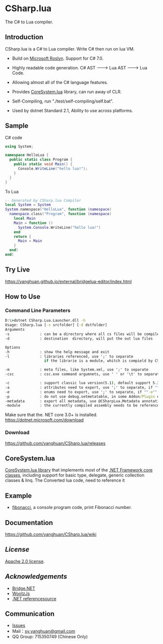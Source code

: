 # CSharp.lua
The C# to Lua compiler.

## Introduction
CSharp.lua is a C# to Lua compiler. Write C# then run on lua VM.
* Build on [Microsoft Roslyn](https://github.com/dotnet/roslyn). Support for C# 7.0.

* Highly readable code generation. C# AST ---> Lua AST ---> Lua Code.

* Allowing almost all of the C# language features.

* Provides [CoreSystem.lua](https://github.com/yanghuan/CSharp.lua/tree/master/CSharp.lua/CoreSystem.Lua/CoreSystem) library, can run away of CLR.

* Self-Compiling, run "./test/self-compiling/self.bat".

* Used by dotnet Standard 2.1, Ability to use across platforms.

## Sample
C# code
```csharp
using System;

namespace HelloLua {
  public static class Program {
    public static void Main() {
      Console.WriteLine("hello lua!");
    }
  }
}
```
To Lua
```lua
-- Generated by CSharp.lua Compiler
local System = System
System.namespace("HelloLua", function (namespace) 
  namespace.class("Program", function (namespace) 
    local Main
    Main = function () 
      System.Console.WriteLine("hello lua!")
    end
    return {
      Main = Main
    }
  end)
end)
```

## Try Live
https://yanghuan.github.io/external/bridgelua-editor/index.html

## How to Use 
### Command Line Parameters
```cmd
D:\>dotnet CSharp.Lua.Launcher.dll -h
Usage: CSharp.lua [-s srcfolder] [-d dstfolder]
Arguments
-s              : can be a directory where all cs files will be compiled, or a list of files, using ';' or ',' to separate
-d              : destination  directory, will put the out lua files

Options
-h              : show the help message and exit
-l              : libraries referenced, use ';' to separate
                  if the librarie is a module, whitch is compield by CSharp.lua with -module arguemnt, the last character needs to be '!' in order to mark  

-m              : meta files, like System.xml, use ';' to separate
-csc            : csc.exe command argumnets, use ' ' or '\t' to separate

-c              : support classic lua version(5.1), default support 5.3
-a              : attributes need to export, use ';' to separate, if ""-a"" only, all attributes whill be exported
-e              : enums need to export, use ';' to separate, if ""-e"" only, all enums will be exported
-p              : do not use debug.setmetatable, in some Addon/Plugin environment debug object cannot be used
-metadata       : export all metadata, use @CSharpLua.Metadata annotations for precise control
-module         : the currently compiled assembly needs to be referenced, it's useful for multiple module compiled
```
Make sure that the. NET core 3.0+ is installed.
https://dotnet.microsoft.com/download

### Download
https://github.com/yanghuan/CSharp.lua/releases

## CoreSystem.lua
[CoreSystem.lua library](https://github.com/yanghuan/CSharp.lua/tree/master/CSharp.lua/CoreSystem.Lua/CoreSystem) that implements most of the [.NET Framework core classes](http://referencesource.microsoft.com/), including support for basic type, delegate, generic collection classes & linq. The Converted lua code, need to reference it  

## Example
- [fibonacci](https://github.com/yanghuan/CSharp.lua/tree/master/test/fibonacci), a console program code, print Fibonacci number. 

## Documentation
https://github.com/yanghuan/CSharp.lua/wiki

## *License*
[Apache 2.0 license](https://raw.githubusercontent.com/yanghuan/CSharp.lua/master/LICENSE).

## *Acknowledgements*
- [Bridge.NET](http://bridge.net/)
- [WootzJs](https://github.com/kswoll/WootzJs)
- [.NET referencesource](http://referencesource.microsoft.com/)

## Communication
- [Issues](https://github.com/yanghuan/CSharp.lua/issues)
- Mail：sy.yanghuan@gmail.com
- QQ Group: 715350749 (Chinese Only)


